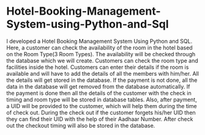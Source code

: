 # Hotel-Booking-Management-System-using-Python-and-Sql
I developed a Hotel Booking Management System Using Python and SQL. Here, a customer can check the availability of the room in the hotel based on the Room Type(3 Room Types). The availability will be checked through the database which we will create.  Customers can check the room type and facilities inside the hotel. Customers can enter their details if the room is available and will have to add the details of all the members with him/her. All the details will get stored in the database. If the payment is not done, all the data in the database will get removed from the database automatically. If the payment is done then all the details of the customer with the check in timing and room type will be stored in database tables. Also, after payment, a UID will be provided to the customer, which will help them during the time of check out. During the check out if the customer forgets his/her UID then they can find their UID with the help of their Aadhaar Number. After check out the checkout timing will also be stored in the database.
